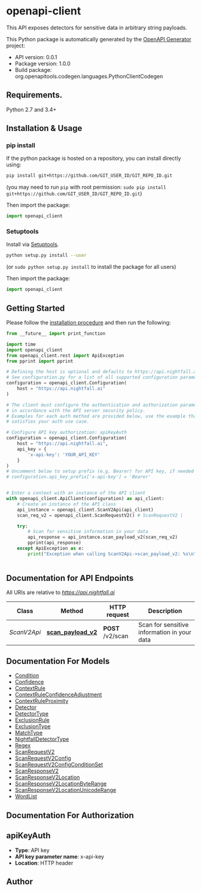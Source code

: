 # openapi-client
This API exposes detectors for sensitive data in arbitrary string payloads.

This Python package is automatically generated by the [OpenAPI Generator](https://openapi-generator.tech) project:

- API version: 0.0.1
- Package version: 1.0.0
- Build package: org.openapitools.codegen.languages.PythonClientCodegen

## Requirements.

Python 2.7 and 3.4+

## Installation & Usage
### pip install

If the python package is hosted on a repository, you can install directly using:

```sh
pip install git+https://github.com/GIT_USER_ID/GIT_REPO_ID.git
```
(you may need to run `pip` with root permission: `sudo pip install git+https://github.com/GIT_USER_ID/GIT_REPO_ID.git`)

Then import the package:
```python
import openapi_client
```

### Setuptools

Install via [Setuptools](http://pypi.python.org/pypi/setuptools).

```sh
python setup.py install --user
```
(or `sudo python setup.py install` to install the package for all users)

Then import the package:
```python
import openapi_client
```

## Getting Started

Please follow the [installation procedure](#installation--usage) and then run the following:

```python
from __future__ import print_function

import time
import openapi_client
from openapi_client.rest import ApiException
from pprint import pprint

# Defining the host is optional and defaults to https://api.nightfall.ai
# See configuration.py for a list of all supported configuration parameters.
configuration = openapi_client.Configuration(
    host = "https://api.nightfall.ai"
)

# The client must configure the authentication and authorization parameters
# in accordance with the API server security policy.
# Examples for each auth method are provided below, use the example that
# satisfies your auth use case.

# Configure API key authorization: apiKeyAuth
configuration = openapi_client.Configuration(
    host = "https://api.nightfall.ai",
    api_key = {
        'x-api-key': 'YOUR_API_KEY'
    }
)
# Uncomment below to setup prefix (e.g. Bearer) for API key, if needed
# configuration.api_key_prefix['x-api-key'] = 'Bearer'


# Enter a context with an instance of the API client
with openapi_client.ApiClient(configuration) as api_client:
    # Create an instance of the API class
    api_instance = openapi_client.ScanV2Api(api_client)
    scan_req_v2 = openapi_client.ScanRequestV2() # ScanRequestV2 | 

    try:
        # Scan for sensitive information in your data
        api_response = api_instance.scan_payload_v2(scan_req_v2)
        pprint(api_response)
    except ApiException as e:
        print("Exception when calling ScanV2Api->scan_payload_v2: %s\n" % e)
    
```

## Documentation for API Endpoints

All URIs are relative to *https://api.nightfall.ai*

Class | Method | HTTP request | Description
------------ | ------------- | ------------- | -------------
*ScanV2Api* | [**scan_payload_v2**](docs/ScanV2Api.md#scan_payload_v2) | **POST** /v2/scan | Scan for sensitive information in your data


## Documentation For Models

 - [Condition](docs/Condition.md)
 - [Confidence](docs/Confidence.md)
 - [ContextRule](docs/ContextRule.md)
 - [ContextRuleConfidenceAdjustment](docs/ContextRuleConfidenceAdjustment.md)
 - [ContextRuleProximity](docs/ContextRuleProximity.md)
 - [Detector](docs/Detector.md)
 - [DetectorType](docs/DetectorType.md)
 - [ExclusionRule](docs/ExclusionRule.md)
 - [ExclusionType](docs/ExclusionType.md)
 - [MatchType](docs/MatchType.md)
 - [NightfallDetectorType](docs/NightfallDetectorType.md)
 - [Regex](docs/Regex.md)
 - [ScanRequestV2](docs/ScanRequestV2.md)
 - [ScanRequestV2Config](docs/ScanRequestV2Config.md)
 - [ScanRequestV2ConfigConditionSet](docs/ScanRequestV2ConfigConditionSet.md)
 - [ScanResponseV2](docs/ScanResponseV2.md)
 - [ScanResponseV2Location](docs/ScanResponseV2Location.md)
 - [ScanResponseV2LocationByteRange](docs/ScanResponseV2LocationByteRange.md)
 - [ScanResponseV2LocationUnicodeRange](docs/ScanResponseV2LocationUnicodeRange.md)
 - [WordList](docs/WordList.md)


## Documentation For Authorization


## apiKeyAuth

- **Type**: API key
- **API key parameter name**: x-api-key
- **Location**: HTTP header


## Author




